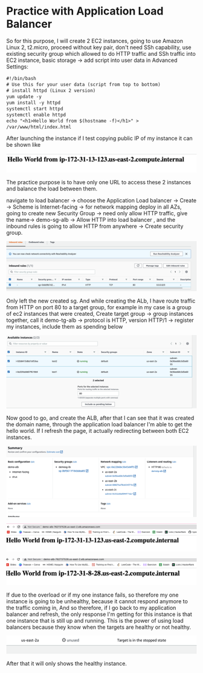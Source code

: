 # Practice with Application Load Balancer

So for this purpose, I will create 2 EC2 instances, going to use Amazon Linux 2, t2.micro, proceed without key pair, don't need SSh capability, use existing security group which allowed to do HTTP traffic and SSh traffic into EC2 instance, basic storage -> add script into user data in Advanced Settings:

```
#!/bin/bash
# Use this for your user data (script from top to bottom)
# install httpd (Linux 2 version)
yum update -y
yum install -y httpd
systemctl start httpd
systemctl enable httpd
echo "<h1>Hello World from $(hostname -f)</h1>" > /var/www/html/index.html
```

After launching the instance if I test copying public IP of my instance it can be shown like

![test1](test1.png)

The practice purpose is to have only one URL to access these 2 instances and balance the load between them.

navigate to load balancer -> choose the Application Load balancer -> Create -> Scheme is Internet-facing -> for network mapping deploy in all AZs, going to create new Security Group -> need only allow HTTP traffic, give the name-> demo-sg-alb -> Allow HTTP into load balancer , and the inbound rules is going to allow HTTP from anywhere -> Create security group.

![sg](sg.png)

Only left the new created sg.
And while creating the ALb, I have route traffic from HTTP on port 80 to a target group, for example in my case is a group of ec2 instances that were created, Create target group -> group instances together, call it demo-tg-alb -> protocol is HTTP, version HTTP/1 -> register my instances, include them as spending below

![tg](tg.png)

Now good to go, and create the ALB, after that I can see that it was created the domain name, through the application load balancer I'm able to get the hello world. If I refresh the page, it actually redirecting between both EC2 instances.

![alb](alb.png)

![dns1](dns-alb.png)

![dns 2](dns2.png)

If due to the overload or if my one instance fails, so therefore my one instance is going to be unhealthy, because it cannot respond anymore to the traffic coming in, And so therefore, if I go back to my application balancer and refresh, the only response I'm getting for this instance is that one instance that is still up and running. This is the power of using load balancers because they know when the targets are healthy or not healthy.

![stopped instance](stop.png)

After that it will only shows the healthy instance.
